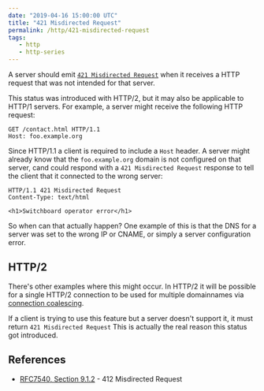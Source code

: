 ```yaml
---
date: "2019-04-16 15:00:00 UTC"
title: "421 Misdirected Request"
permalink: /http/421-misdirected-request
tags:
   - http
   - http-series
---
```


A server should emit [`421 Misdirected Request`][1] when it receives a HTTP
request that was not intended for that server.

This status was introduced with HTTP/2, but it may also be applicable to HTTP/1
servers. For example, a server might receive the following HTTP request:

```http
GET /contact.html HTTP/1.1
Host: foo.example.org
```

Since HTTP/1.1 a client is required to include a `Host` header. A server might
already know that the `foo.example.org` domain is not configured on that server,
cand could respond with a `421 Misdirected Request` response to tell the client
that it connected to the wrong server:

```http
HTTP/1.1 421 Misdirected Request
Content-Type: text/html

<h1>Switchboard operator error</h1>
```

So when can that actually happen? One example of this is that the DNS for a
server was set to the wrong IP or CNAME, or simply a server configuration
error.

HTTP/2
------

There's other examples where this might occur. In HTTP/2 it will be possible
for a single HTTP/2 connection to be used for multiple domainnames via
[connection coalescing][2].

If a client is trying to use this feature but a server doesn't support it,
it must return `421 Misdirected Request` This is actually the real reason
this status got introduced.

References
----------

* [RFC7540, Section 9.1.2][1] - 412 Misdirected Request

[1]: https://tools.ietf.org/html/rfc7540#section-9.1.2 "421 Misdirected Request" 
[2]: https://daniel.haxx.se/blog/2016/08/18/http2-connection-coalescing/
